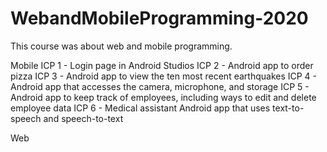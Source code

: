 # WebandMobileProgramming-2020

This course was about web and mobile programming.

Mobile
ICP 1 - Login page in Android Studios
ICP 2 - Android app to order pizza
ICP 3 - Android app to view the ten most recent earthquakes
ICP 4 - Android app that accesses the camera, microphone, and storage
ICP 5 - Android app to keep track of employees, including ways to edit and delete employee data
ICP 6 - Medical assistant Android app that uses text-to-speech and speech-to-text

Web
